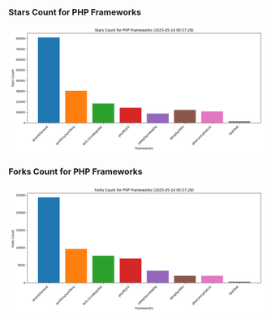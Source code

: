 ### Stars Count for PHP Frameworks

![Stars Chart](./archive/charts/20250514005728_stars_count.png)

### Forks Count for PHP Frameworks

![Forks Chart](./archive/charts/20250514005728_forks_count.png)

